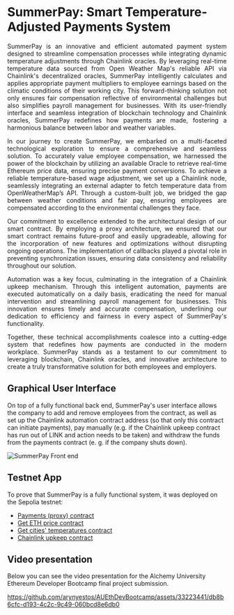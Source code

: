 # SummerPay: Smart Temperature-Adjusted Payments System

<p align="justify">
SummerPay is an innovative and efficient automated payment system designed to streamline compensation processes while integrating dynamic temperature adjustments through Chainlink oracles. By leveraging real-time temperature data sourced from Open Weather Map's reliable API via Chainlink's decentralized oracles, SummerPay intelligently calculates and applies appropriate payment multipliers to employee earnings based on the climatic conditions of their working city. This forward-thinking solution not only ensures fair compensation reflective of environmental challenges but also simplifies payroll management for businesses. With its user-friendly interface and seamless integration of blockchain technology and Chainlink oracles, SummerPay redefines how payments are made, fostering a harmonious balance between labor and weather variables.
</p>

<p align="justify">
In our journey to create SummerPay, we embarked on a multi-faceted technological exploration to ensure a comprehensive and seamless solution. To accurately value employee compensation, we harnessed the power of the blockchain by utilizing an available Oracle to retrieve real-time Ethereum price data, ensuring precise payment conversions. To achieve a reliable temperature-based wage adjustment, we set up a Chainlink node, seamlessly integrating an external adapter to fetch temperature data from OpenWeatherMap’s API. Through a custom-built job, we bridged the gap between weather conditions and fair pay, ensuring employees are compensated according to the environmental challenges they face.
</p>

<p align="justify">
Our commitment to excellence extended to the architectural design of our smart contract. By employing a proxy architecture, we ensured that our smart contract remains future-proof and easily upgradeable, allowing for the incorporation of new features and optimizations without disrupting ongoing operations. The implementation of callbacks played a pivotal role in preventing synchronization issues, ensuring data consistency and reliability throughout our solution.
</p>

<p align="justify">
Automation was a key focus, culminating in the integration of a Chainlink upkeep mechanism. Through this intelligent automation, payments are executed automatically on a daily basis, eradicating the need for manual intervention and streamlining payroll management for businesses. This innovation ensures timely and accurate compensation, underlining our dedication to efficiency and fairness in every aspect of SummerPay's functionality.
</p>

<p align="justify">
Together, these technical accomplishments coalesce into a cutting-edge system that redefines how payments are conducted in the modern workplace. SummerPay stands as a testament to our commitment to leveraging blockchain, Chainlink oracles, and innovative architecture to create a truly transformative solution for both employees and employers.
</p>

## Graphical User Interface

On top of a fully functional back end, SummerPay's user interface allows the company to add and remove employees from the contract, as well as set up the Chainlink automation contract address (so that only this contract can initiate payments), pay manually (e.g. if the Chainlink upkeep contract has run out of LINK and action needs to be taken) and withdraw the funds from the payments contract (e. g. if the company shuts down).

![SummerPay Front end](https://github.com/arynyestos/AUEthDevBootcamp/assets/33223441/1fc03690-4a5b-4f49-8383-643b4818c1ad)

## Testnet App

To prove that SummerPay is a fully functional system, it was deployed on the Sepolia testnet:

- [Payments (proxy) contract](https://sepolia.etherscan.io/address/0x014211CA975a62fB4c3c74001fBd7e6D5Fc92a11)
- [Get ETH price contract](https://sepolia.etherscan.io/address/0x802B31EedF9781053d410144F5a589FAf53A9F8b)
- [Get cities' temperatures contract](https://sepolia.etherscan.io/address/0x0Ac8ae1b5D2DF7AC252DcAcAeecB72dAf26d2c89)
- [Chainlink upkeep contract](https://sepolia.etherscan.io/address/0xd6ecA3326fa9b186D62F02DD989913EF1f7c799E)

## Video presentation

Below you can see the video presentation for the Alchemy University Ethereum Developer Bootcamp final project submission.

https://github.com/arynyestos/AUEthDevBootcamp/assets/33223441/db8b6cfc-d193-4c2c-9c49-060bcd8e6db0

